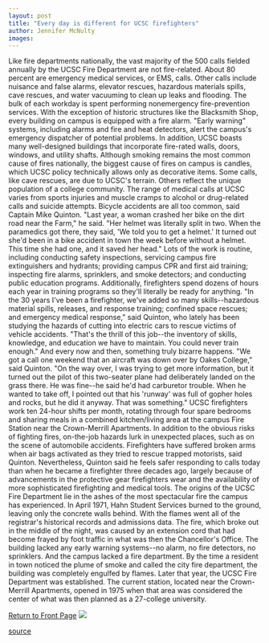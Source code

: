 ```yaml
---
layout: post
title: "Every day is different for UCSC firefighters"
author: Jennifer McNulty
images:
---
```


Like fire departments nationally, the vast majority of the 500 calls fielded annually by the UCSC Fire Department are not fire-related. About 80 percent are emergency medical services, or EMS, calls. Other calls include nuisance and false alarms, elevator rescues, hazardous materials spills, cave rescues, and water vacuuming to clean up leaks and flooding. The bulk of each workday is spent performing nonemergency fire-prevention services. With the exception of historic structures like the Blacksmith Shop, every building on campus is equipped with a fire alarm. "Early warning" systems, including alarms and fire and heat detectors, alert the campus's emergency dispatcher of potential problems. In addition, UCSC boasts many well-designed buildings that incorporate fire-rated walls, doors, windows, and utility shafts. Although smoking remains the most common cause of fires nationally, the biggest cause of fires on campus is candles, which UCSC policy technically allows only as decorative items. Some calls, like cave rescues, are due to UCSC's terrain. Others reflect the unique population of a college community. The range of medical calls at UCSC varies from sports injuries and muscle cramps to alcohol or drug-related calls and suicide attempts. Bicycle accidents are all too common, said Captain Mike Quinton. "Last year, a woman crashed her bike on the dirt road near the Farm," he said. "Her helmet was literally split in two. When the paramedics got there, they said, 'We told you to get a helmet.' It turned out she'd been in a bike accident in town the week before without a helmet. This time she had one, and it saved her head." Lots of the work is routine, including conducting safety inspections, servicing campus fire extinguishers and hydrants; providing campus CPR and first aid training; inspecting fire alarms, sprinklers, and smoke detectors; and conducting public education programs. Additionally, firefighters spend dozens of hours each year in training programs so they'll literally be ready for anything. "In the 30 years I've been a firefighter, we've added so many skills--hazardous material spills, releases, and response training; confined space rescues; and emergency medical response," said Quinton, who lately has been studying the hazards of cutting into electric cars to rescue victims of vehicle accidents. "That's the thrill of this job--the inventory of skills, knowledge, and education we have to maintain. You could never train enough." And every now and then, something truly bizarre happens. "We got a call one weekend that an aircraft was down over by Oakes College," said Quinton. "On the way over, I was trying to get more information, but it turned out the pilot of this two-seater plane had deliberately landed on the grass there. He was fine--he said he'd had carburetor trouble. When he wanted to take off, I pointed out that his 'runway' was full of gopher holes and rocks, but he did it anyway. That was something." UCSC firefighters work ten 24-hour shifts per month, rotating through four spare bedrooms and sharing meals in a combined kitchen/living area at the campus Fire Station near the Crown-Merrill Apartments. In addition to the obvious risks of fighting fires, on-the-job hazards lurk in unexpected places, such as on the scene of automobile accidents. Firefighters have suffered broken arms when air bags activated as they tried to rescue trapped motorists, said Quinton. Nevertheless, Quinton said he feels safer responding to calls today than when he became a firefighter three decades ago, largely because of advancements in the protective gear firefighters wear and the availability of more sophisticated firefighting and medical tools. The origins of the UCSC Fire Department lie in the ashes of the most spectacular fire the campus has experienced. In April 1971, Hahn Student Services burned to the ground, leaving only the concrete walls behind. With the flames went all of the registrar's historical records and admissions data. The fire, which broke out in the middle of the night, was caused by an extension cord that had become frayed by foot traffic in what was then the Chancellor's Office. The building lacked any early warning systems--no alarm, no fire detectors, no sprinklers. And the campus lacked a fire department. By the time a resident in town noticed the plume of smoke and called the city fire department, the building was completely engulfed by flames. Later that year, the UCSC Fire Department was established. The current station, located near the Crown-Merrill Apartments, opened in 1975 when that area was considered the center of what was then planned as a 27-college university.

  
[Return to Front Page][1] ![ ][2]

[1]: ../../index.html
[2]: ../../images/trans.gif

[source](http://www1.ucsc.edu/currents/00-01/11-20/fire_duties.html "Permalink to fire_duties")
